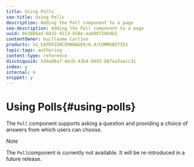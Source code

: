 ```yaml
---
title: Using Polls
seo-title: Using Polls
description: Adding the Poll component to a page
seo-description: Adding the Poll component to a page
uuid: 8e3886ed-6832-4113-b58e-aab8072bb4b1
contentOwner: Guillaume Carlino
products: SG_EXPERIENCEMANAGER/6.4/COMMUNITIES
topic-tags: authoring
content-type: reference
discoiquuid: 5d9ad8a7-4ecb-43b4-9dd3-b67ea3aacc31
index: y
internal: n
snippet: y
---
```


# Using Polls{#using-polls}

The `Poll` component supports asking a question and providing a choice of answers from which users can choose.

>[!NOTE]
>
>The `Poll`component is currently not available. It will be re-introduced in a future release.


